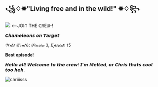 ## ꧁♢✸"Living free and in the wild!" ✸♢꧂
![](https://komarev.com/ghpvc/?username=NyanB3&color=41533f&label=Crew‎'Members!) <--ᒍOIᑎ TᕼE ᑕᖇEᗯ-!

𝘾𝙝𝙖𝙢𝙚𝙡𝙚𝙤𝙣𝙨 𝙤𝙣 𝙏𝙖𝙧𝙜𝙚𝙩

𝒲𝒾𝓁𝒹 𝒦𝓇𝒶𝓉𝓉𝓈: 𝒮𝑒𝒶𝓈𝑜𝓃 𝟥, 𝐸𝓅𝒾𝓈𝑜𝒹𝑒 𝟣𝟧

𝐁𝐞𝐬𝐭 𝐞𝐩𝐢𝐬𝐨𝐝𝐞!

𝙃𝙚𝙡𝙡𝙤 𝙖𝙡𝙡! 𝙒𝙚𝙡𝙘𝙤𝙢𝙚 𝙩𝙤 𝙩𝙝𝙚 𝙘𝙧𝙚𝙬! 
𝙄'𝙢 𝙈𝙚𝙡𝙩𝙚𝙙, 𝙤𝙧 𝘾𝙝𝙧𝙞𝙨 𝙩𝙝𝙖𝙩𝙨 𝙘𝙤𝙤𝙡 𝙩𝙤𝙤 𝙝𝙚𝙝.

![chriiisss](https://github.com/user-attachments/assets/3cd6dc61-85c3-42fd-86f2-73719b109993)






